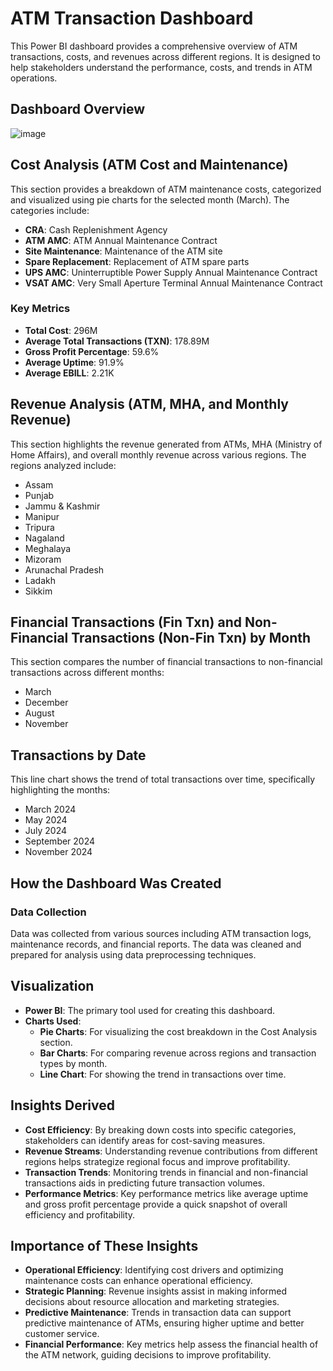 # ATM Transaction Dashboard

This Power BI dashboard provides a comprehensive overview of ATM transactions, costs, and revenues across different regions. It is designed to help stakeholders understand the performance, costs, and trends in ATM operations.

## Dashboard Overview
![image](https://github.com/user-attachments/assets/7e8f696d-800f-4ed6-a049-c870133ea1ec)

## Cost Analysis (ATM Cost and Maintenance)
This section provides a breakdown of ATM maintenance costs, categorized and visualized using pie charts for the selected month (March). The categories include:

- **CRA**: Cash Replenishment Agency
- **ATM AMC**: ATM Annual Maintenance Contract
- **Site Maintenance**: Maintenance of the ATM site
- **Spare Replacement**: Replacement of ATM spare parts
- **UPS AMC**: Uninterruptible Power Supply Annual Maintenance Contract
- **VSAT AMC**: Very Small Aperture Terminal Annual Maintenance Contract

### Key Metrics
- **Total Cost**: 296M
- **Average Total Transactions (TXN)**: 178.89M
- **Gross Profit Percentage**: 59.6%
- **Average Uptime**: 91.9%
- **Average EBILL**: 2.21K

## Revenue Analysis (ATM, MHA, and Monthly Revenue)
This section highlights the revenue generated from ATMs, MHA (Ministry of Home Affairs), and overall monthly revenue across various regions. The regions analyzed include:

- Assam
- Punjab
- Jammu & Kashmir
- Manipur
- Tripura
- Nagaland
- Meghalaya
- Mizoram
- Arunachal Pradesh
- Ladakh
- Sikkim

## Financial Transactions (Fin Txn) and Non-Financial Transactions (Non-Fin Txn) by Month
This section compares the number of financial transactions to non-financial transactions across different months:

- March
- December
- August
- November

## Transactions by Date
This line chart shows the trend of total transactions over time, specifically highlighting the months:

- March 2024
- May 2024
- July 2024
- September 2024
- November 2024

## How the Dashboard Was Created
### Data Collection
Data was collected from various sources including ATM transaction logs, maintenance records, and financial reports. The data was cleaned and prepared for analysis using data preprocessing techniques.

## Visualization
- **Power BI**: The primary tool used for creating this dashboard.
- **Charts Used**:
  - **Pie Charts**: For visualizing the cost breakdown in the Cost Analysis section.
  - **Bar Charts**: For comparing revenue across regions and transaction types by month.
  - **Line Chart**: For showing the trend in transactions over time.

## Insights Derived
- **Cost Efficiency**: By breaking down costs into specific categories, stakeholders can identify areas for cost-saving measures.
- **Revenue Streams**: Understanding revenue contributions from different regions helps strategize regional focus and improve profitability.
- **Transaction Trends**: Monitoring trends in financial and non-financial transactions aids in predicting future transaction volumes.
- **Performance Metrics**: Key performance metrics like average uptime and gross profit percentage provide a quick snapshot of overall efficiency and profitability.

## Importance of These Insights
- **Operational Efficiency**: Identifying cost drivers and optimizing maintenance costs can enhance operational efficiency.
- **Strategic Planning**: Revenue insights assist in making informed decisions about resource allocation and marketing strategies.
- **Predictive Maintenance**: Trends in transaction data can support predictive maintenance of ATMs, ensuring higher uptime and better customer service.
- **Financial Performance**: Key metrics help assess the financial health of the ATM network, guiding decisions to improve profitability.

